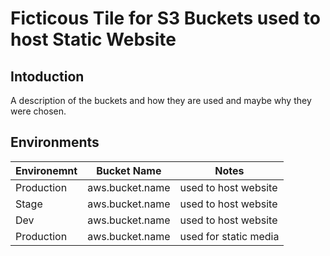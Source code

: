 # Ficticous Tile for S3 Buckets used to host Static Website

## Intoduction
A description of the buckets and how they are used and maybe why they were chosen.

## Environments
|Environemnt|Bucket Name     |Notes                  |
|-----------|----------------|-----------------------|
|Production |aws.bucket.name | used to host website  |
|Stage      |aws.bucket.name | used to host website  |
|Dev        |aws.bucket.name | used to host website  |
|Production |aws.bucket.name | used for static media |